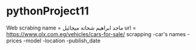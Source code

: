 # pythonProject11
Web scrabing
name = ماجد ابراهيم شحاتة ميخائيل
url = https://www.olx.com.eg/vehicles/cars-for-sale/
scrapping 
-car's names
-prices 
-model
-location
-publish_date

